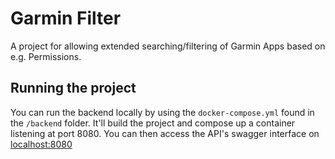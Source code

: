 # Garmin Filter

A project for allowing extended searching/filtering of Garmin Apps based on e.g. Permissions.

## Running the project

You can run the backend locally by using the `docker-compose.yml` found in the `/backend` folder. It'll build the project and compose up a container listening at port 8080.
You can then access the API's swagger interface on [localhost:8080](http://localhost:8080)
